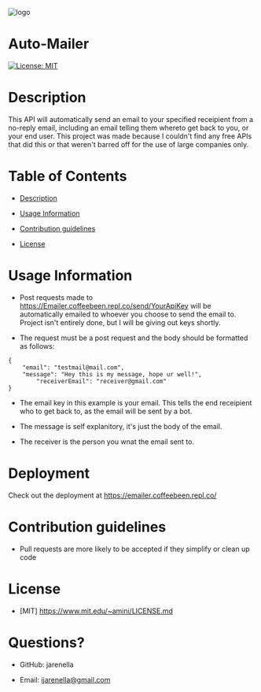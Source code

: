 ![logo](https://cdn-icons-png.flaticon.com/512/3062/3062634.png)
# Auto-Mailer

[![License: MIT](https://img.shields.io/badge/License-MIT-yellow.svg)](https://opensource.org/licenses/MIT)

# Description

This API will automatically send an email to your specified receipient from a no-reply email, including an email telling them whereto get back to you, or your end user. This project was made because I couldn't find any free APIs that did this or that weren't barred off for the use of large companies only.

# Table of Contents

- [Description](#Description)

- [Usage Information](#Usage-Information)

- [Contribution guidelines](#Contribution-guidelines)

- [License](#License)

# Usage Information

- Post requests made to https://Emailer.coffeebeen.repl.co/send/YourApiKey will be automatically emailed to whoever you choose to send the email to. Project isn't entirely done, but I will be giving out keys shortly.

- The request must be a post request and the body should be formatted as follows:
```
{
 	"email": "testmail@mail.com",
 	"message": "Hey this is my message, hope ur well!",
    	"receiverEmail": "receiver@gmail.com"
}
```

- The email key in this example is your email. This tells the end receipient who to get back to, as the email will be sent by a bot.

- The message is self explanitory, it's just the body of the email.

- The receiver is the person you wnat the email sent to.

# Deployment

Check out the deployment at https://emailer.coffeebeen.repl.co/

# Contribution guidelines

- Pull requests are more likely to be accepted if they simplify or clean up code

# License
    
- [MIT] https://www.mit.edu/~amini/LICENSE.md


# Questions?

- GitHub: jarenella

- Email: ijarenella@gmail.com


